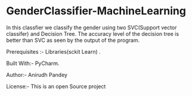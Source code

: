 # GenderClassifier-MachineLearning
In this classfier we classify the gender using two SVC(Support vector classifer) and Decision Tree. The accuracy level of the decision tree is better than SVC as seen by the output of the program.

Prerequisites :- Libraries(sckit Learn) .

Built With:- PyCharm.

Author:- Anirudh Pandey

License:- This is an open Source project
